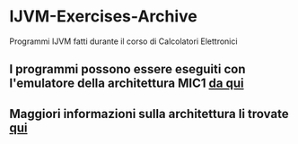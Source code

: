 # IJVM-Exercises-Archive
Programmi IJVM fatti durante il corso di Calcolatori Elettronici

## I programmi possono essere eseguiti con l'emulatore della architettura MIC1 [da qui](http://pdplab.it.uom.gr/teaching/tanenbaum/mic1mmv/)
## Maggiori informazioni sulla architettura li trovate [qui](https://users.cs.fiu.edu/~prabakar/cda4101/Common/notes/lecture17.html)
